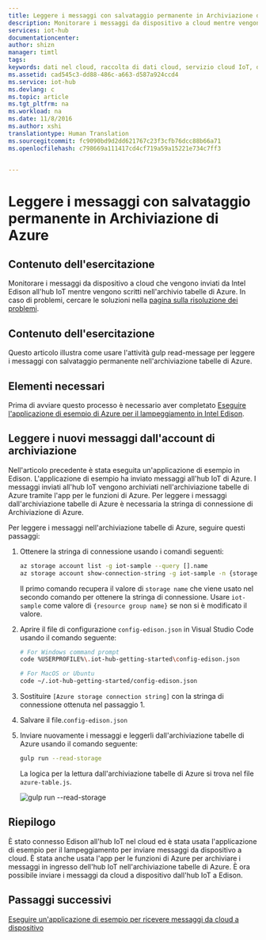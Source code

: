 ```yaml
---
title: Leggere i messaggi con salvataggio permanente in Archiviazione di Azure | Documentazione Microsoft
description: Monitorare i messaggi da dispositivo a cloud mentre vengono scritti nell&quot;archiviazione tabelle di Azure.
services: iot-hub
documentationcenter: 
author: shizn
manager: timtl
tags: 
keywords: dati nel cloud, raccolta di dati cloud, servizio cloud IoT, dati IoT
ms.assetid: cad545c3-dd88-486c-a663-d587a924ccd4
ms.service: iot-hub
ms.devlang: c
ms.topic: article
ms.tgt_pltfrm: na
ms.workload: na
ms.date: 11/8/2016
ms.author: xshi
translationtype: Human Translation
ms.sourcegitcommit: fc9090bd9d2dd621767c23f3cfb76dcc88b66a71
ms.openlocfilehash: c798669a111417cd4cf719a59a15221e734c7ff3


---
```

# <a name="read-messages-persisted-in-azure-storage"></a>Leggere i messaggi con salvataggio permanente in Archiviazione di Azure
## <a name="what-you-will-do"></a>Contenuto dell'esercitazione
Monitorare i messaggi da dispositivo a cloud che vengono inviati da Intel Edison all'hub IoT mentre vengono scritti nell'archivio tabelle di Azure. In caso di problemi, cercare le soluzioni nella [pagina sulla risoluzione dei problemi][troubleshooting].

## <a name="what-you-will-learn"></a>Contenuto dell'esercitazione
Questo articolo illustra come usare l'attività gulp read-message per leggere i messaggi con salvataggio permanente nell'archiviazione tabelle di Azure.

## <a name="what-you-need"></a>Elementi necessari
Prima di avviare questo processo è necessario aver completato [Eseguire l'applicazione di esempio di Azure per il lampeggiamento in Intel Edison][run-the-azure-blink-sample-application-on-intel-edison].

## <a name="read-new-messages-from-your-storage-account"></a>Leggere i nuovi messaggi dall'account di archiviazione
Nell'articolo precedente è stata eseguita un'applicazione di esempio in Edison. L'applicazione di esempio ha inviato messaggi all'hub IoT di Azure. I messaggi inviati all'hub IoT vengono archiviati nell'archiviazione tabelle di Azure tramite l'app per le funzioni di Azure. Per leggere i messaggi dall'archiviazione tabelle di Azure è necessaria la stringa di connessione di Archiviazione di Azure.

Per leggere i messaggi nell'archiviazione tabelle di Azure, seguire questi passaggi:

1. Ottenere la stringa di connessione usando i comandi seguenti:

   ```bash
   az storage account list -g iot-sample --query [].name
   az storage account show-connection-string -g iot-sample -n {storage name}
   ```

   Il primo comando recupera il valore di `storage name` che viene usato nel secondo comando per ottenere la stringa di connessione. Usare `iot-sample` come valore di `{resource group name}` se non si è modificato il valore.
2. Aprire il file di configurazione `config-edison.json` in Visual Studio Code usando il comando seguente:

   ```bash
   # For Windows command prompt
   code %USERPROFILE%\.iot-hub-getting-started\config-edison.json

   # For MacOS or Ubuntu
   code ~/.iot-hub-getting-started/config-edison.json
   ```
3. Sostituire `[Azure storage connection string]` con la stringa di connessione ottenuta nel passaggio 1.
4. Salvare il file.`config-edison.json`
5. Inviare nuovamente i messaggi e leggerli dall'archiviazione tabelle di Azure usando il comando seguente:

   ```bash
   gulp run --read-storage
   ```

   La logica per la lettura dall'archiviazione tabelle di Azure si trova nel file `azure-table.js`.

   ![gulp run --read-storage][gulp run]

## <a name="summary"></a>Riepilogo
È stato connesso Edison all'hub IoT nel cloud ed è stata usata l'applicazione di esempio per il lampeggiamento per inviare messaggi da dispositivo a cloud. È stata anche usata l'app per le funzioni di Azure per archiviare i messaggi in ingresso dell'hub IoT nell'archiviazione tabelle di Azure. È ora possibile inviare i messaggi da cloud a dispositivo dall'hub IoT a Edison.

## <a name="next-steps"></a>Passaggi successivi
[Eseguire un'applicazione di esempio per ricevere messaggi da cloud a dispositivo][receive-cloud-to-device-messages]
<!-- Images and links -->

[troubleshooting]: iot-hub-intel-edison-kit-c-troubleshooting.md
[run-the-azure-blink-sample-application-on-intel-edison]: iot-hub-intel-edison-kit-c-lesson3-run-azure-blink.md
[gulp run]: media/iot-hub-intel-edison-lessons/lesson3/gulp_read_message_c.png
[receive-cloud-to-device-messages]: iot-hub-intel-edison-kit-c-lesson4-send-cloud-to-device-messages.md


<!--HONumber=Dec16_HO2-->


